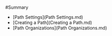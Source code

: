 #Summary

* [Path Settings](Path Settings.md)
* [Creating a Path](Creating a Path.md)
* [Path Organizations](Path Organizations.md)

